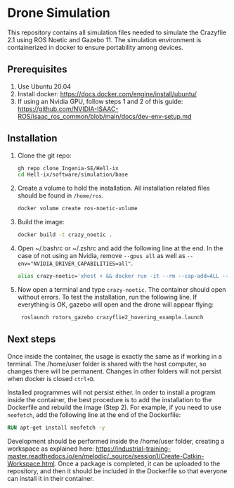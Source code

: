 # Drone Simulation

This repository contains all simulation files needed to simulate the Crazyflie 2.1 using ROS Noetic and Gazebo 11. The simulation environment is containerized in docker to ensure portability among devices.

## Prerequisites

1. Use Ubuntu 20.04
2. Install docker: https://docs.docker.com/engine/install/ubuntu/
3. If using an Nvidia GPU, follow steps 1 and 2 of this guide: https://github.com/NVIDIA-ISAAC-ROS/isaac_ros_common/blob/main/docs/dev-env-setup.md

## Installation

1. Clone the git repo:

    ```bash
    gh repo clone Ingenia-SE/Hell-ix
    cd Hell-ix/software/simulation/base
    ```
2. Create a volume to hold the installation. All installation related files should be found in ```/home/ros```.

    ```bash
    docker volume create ros-noetic-volume
    ```

3. Build the image:

    ```bash
    docker build -t crazy_noetic .
    ```

4. Open ~/.bashrc or ~/.zshrc and add the following line at the end. In the case of not using an Nvidia, remove ```--gpus all``` as well as ```--env="NVIDIA_DRIVER_CAPABILITIES=all"```.

    ```bash
    alias crazy-noetic='xhost + && docker run -it --rm --cap-add=ALL --privileged --net=host --gpus all --env="NVIDIA_DRIVER_CAPABILITIES=all" --env="DISPLAY" --env="QT_X11_NO_MITSHM=1" --volume="/tmp/.X11-unix:/tmp/.X11-unix:rw" --volume="/home/$USER:/home/$USER" --volume="/lib/modules:/lib/modules" --workdir="/home/$USER" crazy_noetic'
    ```

5. Now open a terminal and type ```crazy-noetic```. The container should open without errors. To test the installation, run the following line. If everything is OK, gazebo will open and the drone will appear flying:
   
   ```bash
    roslaunch rotors_gazebo crazyflie2_hovering_example.launch
    ```

## Next steps

Once inside the container, the usage is exactly the same as if working in a terminal. The /home/user folder is shared with the host computer, so changes there will be permanent. Changes in other folders will not persist when docker is closed ```ctrl+D```. 

Installed programmes will not persist either. In order to install a program inside the container, the best procedure is to add the installation to the Dockerfile and rebuild the image (Step 2). For example, if you need to use ```neofetch```, add the following line at the end of the Dockerfile:

```Dockerfile
RUN apt-get install neofetch -y
```

Development should be performed inside the /home/user folder, creating a workspace as explained here: https://industrial-training-master.readthedocs.io/en/melodic/_source/session1/Create-Catkin-Workspace.html. Once a package is completed, it can be uploaded to the repository, and then it should be included in the Dockerfile so that everyone can install it in their container.